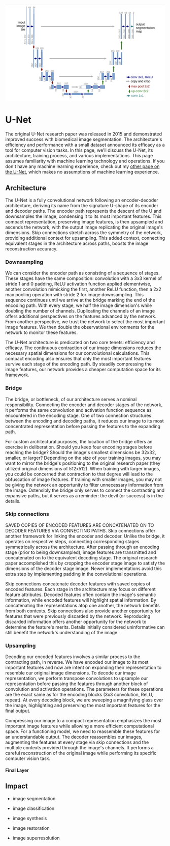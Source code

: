 ![A screenshot of the UNet architecture from its corresponding 2015 research paper](/UNet/Images/unet_architecture.png)

# U-Net

The original U-Net research paper was released in 2015 and demonstrated improved success with biomedical image segmentation. The architecture's efficiency and performance with a small dataset announced its efficacy as a tool for computer vision tasks. In this page, we'll discuss the U-Net, its architecture, training process, and various implementations. This page assumes familiarity with machine learning technology and operations. If you don't have any machine learning experience, check out my [other page on the U-Net](https://github.com/ejohansson13/concepts_explained/blob/main/UNet/UNet.md), which makes no assumptions of machine learning experience.

## Architecture

The U-Net is a fully convolutional network following an encoder-decoder architecture, deriving its name from the signature U-shape of its encoder and decoder paths. The encoder path represents the descent of the U and downsamples the image, condensing it to its most important features. This compact representation, preserving image features, is then upsampled and ascends the network, with the output image replicating the original image's dimensions. Skip connections stretch across the symmetry of the network, providing additional context for upsampling. This added context, connecting equivalent stages in the architecture across paths, boosts the image reconstruction accuracy.

### Downsampling

We can consider the encoder path as consisting of a sequence of stages. These stages have the same composition: convolution with a 3x3 kernel of stride 1 and 0 padding, ReLU activation function applied elementwise, another convolution mimicking the first, another ReLU function, then a 2x2 max pooling operation with stride 2 for image downsampling. This sequence continues until we arrive at the bridge marking the end of the encoding path. With every stage, we half the image dimension's while doubling the number of channels. Duplicating the channels of an image offers additional perspectives on the features advanced by the network. From another perspective, we trust the network to select the most important image features. We then double the observational environments for the network to monitor these features.

The U-Net architecture is predicated on two core tenets: efficiency and efficacy. The continuous contraction of our image dimensions reduces the necessary spatial dimensions for our convolutional calculations. This compact encoding also ensures that only the most important features survive each stage of the encoding path. By steadily compressing the image features, our network provides a cheaper computation space for its framework.

### Bridge

The bridge, or bottleneck, of our architecture serves a nominal responsibility. Connecting the encoder and decoder stages of the network, it performs the same convolution and activation function sequence as encountered in the encoding stage. One of two connection structures between the encoding and decoding paths, it reduces our image to its most concentrated representation before passing the features to the expanding path.

For custom architectural purposes, the location of the bridge offers an exercise in deliberation. Should you keep four encoding stages before reaching the bridge? Should the image's smallest dimensions be 32x32, smaller, or larger? Depending on the size of your training images, you may want to mirror the bridge's positioning to the original research paper (they utilized original dimensions of 512x512). When training with larger images, you could be concerned that contraction to that degree will lead to the obfuscation of image features. If training with smaller images, you may not be giving the network an opportunity to filter unnecessary information from the image. Ostensibly the bridge only serves to connect the contracting and expansive paths, but it serves as a reminder: the devil (or success) is in the details.

### Skip connections

SAVED COPIES OF ENCODED FEATURES ARE CONCATENATED ON TO DECODER FEATURES VIA CONNECTING PATHS. 
Skip connections offer another framework for linking the encoder and decoder. Unlike the bridge, it operates on respective steps, connecting corresponding stages symmetrically across the architecture. After passing through an encoding stage (prior to being downsampled), image features are transmitted and concatenated on to the equivalent decoding stage. The original research paper accomplished this by cropping the encoder stage image to satisfy the dimensions of the decoder stage image. Newer implementations avoid this extra step by implementing padding in the convolutional operations. 

Skip connections concatenate decoder features with saved copies of encoded features. Each stage in the architecture may focus on different feature attributes. Decoded features often contain the image's semantic information, while encoded features will highlight spatial information. By concatenating the representations atop one another, the network benefits from both contexts. Skip connections also provide another opportunity for features that were previously discarded by the network. Reproducing discarded information offers another opportunity for the network to determine the feature's merits. Details initially considered uninformative can still benefit the network's understanding of the image.

### Upsampling

Decoding our encoded features involves a similar process to the contracting path, in reverse. We have encoded our image to its most important features and now are intent on expanding their representation to resemble our original image dimensions. To decode our image representation, we perform transpose convolutions to upsample our representation before passing the features through another block of convolution and activation operations. The parameters for these operations are the exact same as for the encoding blocks (3x3 convolution, ReLU, repeat). At every decoding block, we are sweeping a magnifying glass over the image, highlighting and preserving the most important features for the final output.

Compressing our image to a compact representation emphasizes the most important image features while allowing a more efficient computational space. For a functioning model, we need to reassemble these features for an understandable output. The decoder reassembles our images, augmenting the features at every stage via skip connections and the multiple contexts provided through the image's channels. It performs a careful reconstruction of the original image while performing its specific computer vision task.

#### Final Layer

## Impact
- image segmentation

- image classification

- image synthesis

- image restoration

- image superresolution

